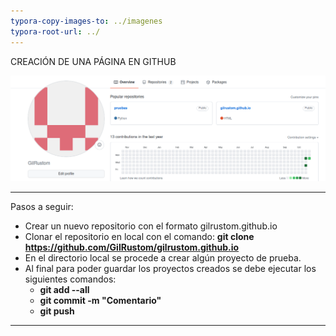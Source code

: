 ```yaml
---
typora-copy-images-to: ../imagenes
typora-root-url: ../
---
```


CREACIÓN DE UNA PÁGINA EN GITHUB

![](imagenes/c1.png)



---



Pasos a seguir:

- Crear un nuevo repositorio con el formato gilrustom.github.io 
- Clonar el repositorio en local con el comando: **git clone https://github.com/GilRustom/gilrustom.github.io**
- En el directorio local se procede a crear algún proyecto de prueba.
- Al final para poder guardar los proyectos creados se debe ejecutar los siguientes comandos:
  - **git add --all**
  - **git commit -m "Comentario"**
  - **git push**



---


